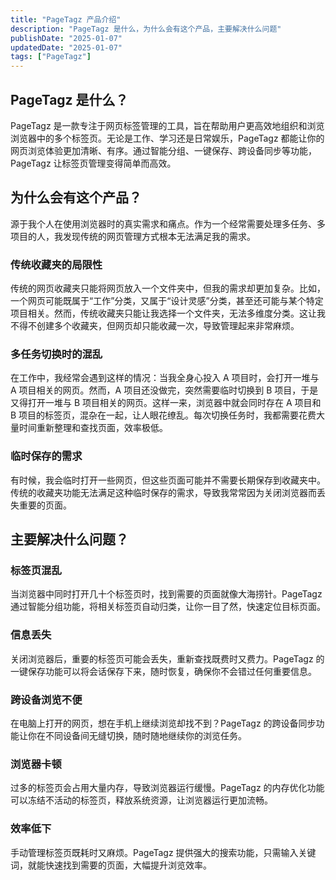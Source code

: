 ```yaml
---
title: "PageTagz 产品介绍"
description: "PageTagz 是什么，为什么会有这个产品，主要解决什么问题"
publishDate: "2025-01-07"
updatedDate: "2025-01-07"
tags: ["PageTagz"]
---
```


## PageTagz 是什么？
PageTagz 是一款专注于网页标签管理的工具，旨在帮助用户更高效地组织和浏览浏览器中的多个标签页。无论是工作、学习还是日常娱乐，PageTagz 都能让你的网页浏览体验更加清晰、有序。通过智能分组、一键保存、跨设备同步等功能，PageTagz 让标签页管理变得简单而高效。

## 为什么会有这个产品？
源于我个人在使用浏览器时的真实需求和痛点。作为一个经常需要处理多任务、多项目的人，我发现传统的网页管理方式根本无法满足我的需求。

### 传统收藏夹的局限性
传统的网页收藏夹只能将网页放入一个文件夹中，但我的需求却更加复杂。比如，一个网页可能既属于“工作”分类，又属于“设计灵感”分类，甚至还可能与某个特定项目相关。然而，传统收藏夹只能让我选择一个文件夹，无法多维度分类。这让我不得不创建多个收藏夹，但网页却只能收藏一次，导致管理起来非常麻烦。

### 多任务切换时的混乱
在工作中，我经常会遇到这样的情况：当我全身心投入 A 项目时，会打开一堆与 A 项目相关的网页。然而，A 项目还没做完，突然需要临时切换到 B 项目，于是又得打开一堆与 B 项目相关的网页。这样一来，浏览器中就会同时存在 A 项目和 B 项目的标签页，混杂在一起，让人眼花缭乱。每次切换任务时，我都需要花费大量时间重新整理和查找页面，效率极低。

### 临时保存的需求
有时候，我会临时打开一些网页，但这些页面可能并不需要长期保存到收藏夹中。传统的收藏夹功能无法满足这种临时保存的需求，导致我常常因为关闭浏览器而丢失重要的页面。

## 主要解决什么问题？
### 标签页混乱
当浏览器中同时打开几十个标签页时，找到需要的页面就像大海捞针。PageTagz 通过智能分组功能，将相关标签页自动归类，让你一目了然，快速定位目标页面。

### 信息丢失
关闭浏览器后，重要的标签页可能会丢失，重新查找既费时又费力。PageTagz 的一键保存功能可以将会话保存下来，随时恢复，确保你不会错过任何重要信息。

### 跨设备浏览不便
在电脑上打开的网页，想在手机上继续浏览却找不到？PageTagz 的跨设备同步功能让你在不同设备间无缝切换，随时随地继续你的浏览任务。

### 浏览器卡顿
过多的标签页会占用大量内存，导致浏览器运行缓慢。PageTagz 的内存优化功能可以冻结不活动的标签页，释放系统资源，让浏览器运行更加流畅。

### 效率低下
手动管理标签页既耗时又麻烦。PageTagz 提供强大的搜索功能，只需输入关键词，就能快速找到需要的页面，大幅提升浏览效率。


